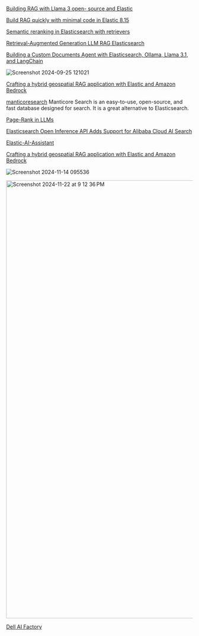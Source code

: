 [Building RAG with Llama 3 open- source and Elastic](https://www.elastic.co/search-labs/blog/elasticsearch-rag-with-llama3-opensource-and-elastic)

[Build RAG quickly with minimal code in Elastic 8.15](https://www.elastic.co/search-labs/blog/rag-minimal-code-in-815)

[Semantic reranking in Elasticsearch with retrievers](https://www.elastic.co/search-labs/blog/semantic-reranking-with-retrievers)

[Retrieval-Augmented Generation LLM RAG Elasticsearch](https://www.restack.io/p/retrieval-augmented-generation-answer-llm-rag-elasticsearch-cat-ai)

[Building a Custom Documents Agent with Elasticsearch, Ollama, Llama 3.1, and LangChain](https://levelup.gitconnected.com/building-a-custom-documents-agent-with-elasticsearch-ollama-llama-3-1-and-langchain-926b28047e1d)

![Screenshot 2024-09-25 121021](https://github.com/user-attachments/assets/6b1ff62a-343d-47b8-85df-99fcb7489abf)

[Crafting a hybrid geospatial RAG application with Elastic and Amazon Bedrock](https://www.elastic.co/blog/hybrid-geospatial-rag-application-elastic-amazon-bedrock)

[manticoresearch](https://github.com/manticoresoftware/manticoresearch)
Manticore Search is an easy-to-use, open-source, and fast database designed for search. It is a great alternative to Elasticsearch.

[Page-Rank in LLMs](https://www.linkedin.com/pulse/building-ranking-system-enhance-prompt-results-new-ragllm-granville-dyhre/)

[Elasticsearch Open Inference API Adds Support for Alibaba Cloud AI Search](https://www.alibabacloud.com/blog/elasticsearch-open-inference-api-adds-support-for-alibaba-cloud-ai-search_601634)


[Elastic-AI-Assistant](https://www.elastic.co/blog/elastic-ai-assistant-custom-knowledge-sources)

[Crafting a hybrid geospatial RAG application with Elastic and Amazon Bedrock](https://www.elastic.co/blog/hybrid-geospatial-rag-application-elastic-amazon-bedrock)

![Screenshot 2024-11-14 095536](https://github.com/user-attachments/assets/523a7c60-c6e8-4592-8b24-b4ef802af7cd)


<img width="1179" alt="Screenshot 2024-11-22 at 9 12 36 PM" src="https://github.com/user-attachments/assets/25b3b316-2375-4366-8675-82f9608d0f64">

[Dell AI Factory](https://www.elastic.co/blog/agentic-rag-dell-ai-factory-nvidia-elasticsearch-vector-database?utm_source=organic-social&utm_medium=twitter&utm_campaign=product_marketing&utm_content=15333517306&linkId=664688852)

